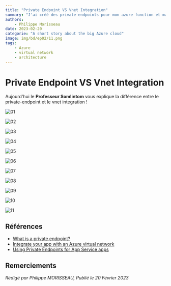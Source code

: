 ```yaml
---
title: "Private Endpoint VS Vnet Integration"
summary: "J'ai créé des private-endpoints pour mon azure function et ma base de données SQL, tout comme vous Me l’avez expliqué. Mais ça ne marche pas. C'est quoi le problème maintenant ?"
authors:
    - Philippe Morisseau
date: 2023-02-20
categorie: "A short story about the big Azure cloud"
image: img/bd/ep02/11.png
tags:
    - Azure
    - virtual network
    - architecture
---
```


# Private Endpoint VS Vnet Integration

Aujourd'hui le **Professeur Somlintom** vous explique la différence entre le private-endpoint et le vnet integration ! 

![01](../../img/bd/ep02/01.png)

![02](../../img/bd/ep02/02.png)

![03](../../img/bd/ep02/03.png)

![04](../../img/bd/ep02/04.png)

![05](../../img/bd/ep02/05.png)

![06](../../img/bd/ep02/06.png)

![07](../../img/bd/ep02/07.png)

![08](../../img/bd/ep02/08.png)

![09](../../img/bd/ep02/09.png)

![10](../../img/bd/ep02/10.png)

![11](../../img/bd/ep02/11.png)

## Références

- [What is a private endpoint?](https://learn.microsoft.com/en-us/azure/private-link/private-endpoint-overview?WT.mc_id=AZ-MVP-5004832)
- [Integrate your app with an Azure virtual network](https://learn.microsoft.com/en-us/azure/app-service/overview-vnet-integration?WT.mc_id=AZ-MVP-5004832)
- [Using Private Endpoints for App Service apps](https://learn.microsoft.com/en-us/azure/app-service/networking/private-endpoint?WT.mc_id=AZ-MVP-5004832)

## Remerciements

_Rédigé par Philippe MORISSEAU, Publié le 20 Février 2023_